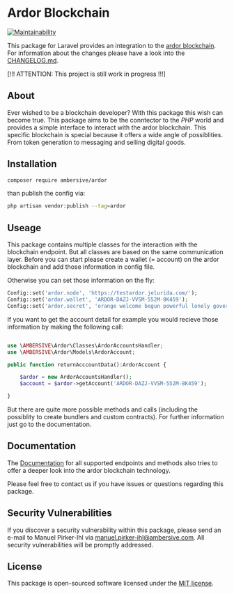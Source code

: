 # Ardor Blockchain

[![Maintainability](https://api.codeclimate.com/v1/badges/d70c6bfcb037abdc7163/maintainability)](https://codeclimate.com/github/AMBERSIVE/laravel-ardor/maintainability)

This package for Laravel provides an integration to the [ardor blockchain](https://ardorplatform.org/). For information about the changes please have a look into the [CHANGELOG.md](CHANGELOG.md).

[!!! ATTENTION: This project is still work in progress !!!]

## About

Ever wished to be a blockchain developer? With this package this wish can become true. This package aims to be the conntector to the *PHP* world and provides a simple interface to interact with the ardor blockchain. This specific blockchain is special because it offers a wide angle of possiblities. From token generation to messaging and selling digital goods.

## Installation

```bash
composer require ambersive/ardor
```

than publish the config via:

```bash
php artisan vendor:publish --tag=ardor
```

## Useage
This package contains multiple classes for the interaction with the blockchain endpoint. But all classes are based on the same communication layer.
Before you can start please create a wallet (= account) on the ardor blockchain and add those information in config file.

Otherwise you can set those information on the fly:

```php
Config::set('ardor.node', 'https://testardor.jelurida.com/');
Config::set('ardor.wallet', 'ARDOR-DAZJ-VVSM-552M-8K459');
Config::set('ardor.secret', 'orange welcome begun powerful lonely government cast figure add quit wife loser');
```

If you want to get the account detail for example you would recieve those information by making the following call:

```php

use \AMBERSIVE\Ardor\Classes\ArdorAccountsHandler;
use \AMBERSIVE\Ardor\Models\ArdorAccount;

public function returnAcccountData():ArdorAccount {

    $ardor = new ArdorAccountsHandler();
    $account = $ardor->getAccount('ARDOR-DAZJ-VVSM-552M-8K459');

}
```

But there are quite more possible methods and calls (including the possiblity to create bundlers and custom contracts). For further information just go to the documentation.

## Documentation

The [Documentation](docs/overview.md) for all supported endpoints and methods also tries to offer a deeper look into the ardor blockchain technology.

Please feel free to contact us if you have issues or questions regarding this package.

## Security Vulnerabilities

If you discover a security vulnerability within this package, please send an e-mail to Manuel Pirker-Ihl via [manuel.pirker-ihl@ambersive.com](mailto:manuel.pirker-ihl@ambersive.com). All security vulnerabilities will be promptly addressed.

## License

This package is open-sourced software licensed under the [MIT license](https://opensource.org/licenses/MIT).

